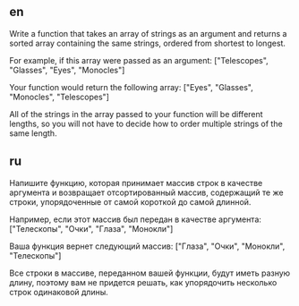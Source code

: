 ## en

Write a function that takes an array of strings as an argument and returns a sorted array containing the same strings, ordered from shortest to longest.

For example, if this array were passed as an argument:
["Telescopes", "Glasses", "Eyes", "Monocles"]

Your function would return the following array:
["Eyes", "Glasses", "Monocles", "Telescopes"]

All of the strings in the array passed to your function will be different lengths, so you will not have to decide how to order multiple strings of the same length.

## ru

Напишите функцию, которая принимает массив строк в качестве аргумента 
и возвращает отсортированный массив, содержащий те же строки,
упорядоченные от самой короткой до самой длинной.

Например, если этот массив был передан в качестве аргумента:
["Телескопы", "Очки", "Глаза", "Монокли"]

Ваша функция вернет следующий массив:
["Глаза", "Очки", "Монокли", "Телескопы"]

Все строки в массиве, переданном вашей функции, будут иметь разную длину, 
поэтому вам не придется решать, как упорядочить несколько строк одинаковой длины.